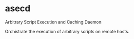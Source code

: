 asecd
=====

Arbitrary Script Execution and Caching Daemon

Orchistrate the execution of arbitrary scripts on remote hosts.
